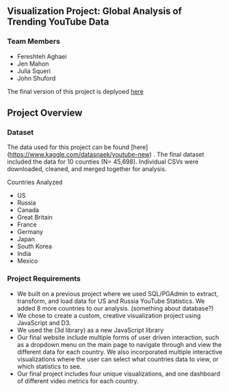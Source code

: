 Visualization Project: Global Analysis of Trending YouTube Data
-----

### Team Members
- Fereshteh Aghaei 
- Jen Mahon 
- Julia Squeri
- John Shuford

The final version of this project is deplyoed [here](link)

Project Overview
------
### Dataset

The data used for this project 
can be found [here] (https://www.kaggle.com/datasnaek/youtube-new) . The final dataset included the data for 10 counties (N= 45,698). Individual CSVs were downloaded, cleaned, and merged together for analysis. 

Countries Analyzed
- US
- Russia
- Canada
- Great Britain
- France
- Germany
- Japan
- South Korea
- India
- Mexico

### Project Requirements 
- We built on a previous project where we used SQL/PGAdmin to extract, transform, and load data for US and Russia YouTube Statistics. We added 8 more countries to our analysis. (something about database?)
- We chose to create a custom, creative visualization project using JavaScript and D3. 
- We used the (3d library) as a new JavaScript library
- Our final website include multiple forms of user driven interaction, such as a dropdown menu on the main page to navigate through and view the different data for each country. We also incorporated multiple interactive visualizations where the user can select what countries data to view, or which statistics to see.
- Our final project includes four unique visualizations, and one dashboard of different video metrics for each country. 


